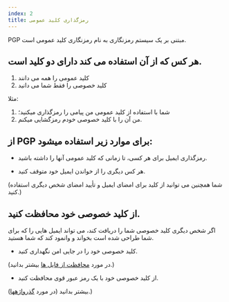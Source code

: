 ```yaml
---
index: 2
title: رمزگذاری کلید عمومی
---
```

PGP مبتنی بر یک سیستم رمزنگاری به نام رمزنگاری کلید عمومی است.

## هر کس که از آن استفاده می کند دارای دو کلید است.

1.  کلید عمومی را همه می دانند
2.  کلید خصوصی را فقط شما می دانید

مثلا:

1.  شما با استفاده از کلید عمومی من پیامی را رمزگذاری میکنید؛
2.  من آن را با کلید خصوصی خودم رمزگشایی میکنم.

## از PGP برای موارد زیر استفاده میشود:

*   رمزگذاری ایمیل برای هر کسی، تا زمانی که کلید عمومی آنها را داشته باشید.

*   هر کس دیگری را از خواندن ایمیل خود متوقف کنید.

(شما همچنین می توانید از کلید برای امضای ایمیل و تأیید امضای شخص دیگری استفاده کنید.)

## از کلید خصوصی خود محافظت کنید.

اگر شخص دیگری کلید خصوصی شما را دریافت کند، می تواند ایمیل هایی را که برای شما طراحی شده است بخواند و وانمود کند که شما هستید.

*   کلید خصوصی خود را در جایی امن نگهداری کنید.

(در مورد [محافظت از فایل ها]( umbrella://information/protecting-files) بیشتر بدانید.)

*   از کلید خصوصی خود با یک رمز عبور قوی محافظت کنید.

(در مورد [گذرواژهها](umbrella://information/passwords)) بیشتر بدانید.)